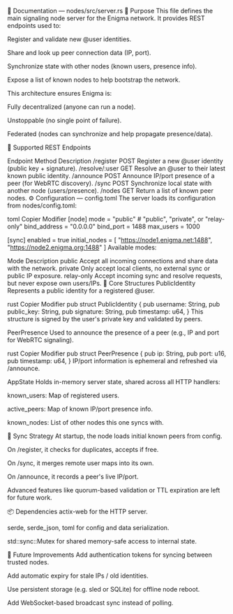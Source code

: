 📄 Documentation — nodes/src/server.rs
🔧 Purpose
This file defines the main signaling node server for the Enigma network.
It provides REST endpoints used to:

Register and validate new @user identities.

Share and look up peer connection data (IP, port).

Synchronize state with other nodes (known users, presence info).

Expose a list of known nodes to help bootstrap the network.

This architecture ensures Enigma is:

Fully decentralized (anyone can run a node).

Unstoppable (no single point of failure).

Federated (nodes can synchronize and help propagate presence/data).

🚦 Supported REST Endpoints

Endpoint	Method	Description
/register	POST	Register a new @user identity (public key + signature).
/resolve/:user	GET	Resolve an @user to their latest known public identity.
/announce	POST	Announce IP/port presence of a peer (for WebRTC discovery).
/sync	POST	Synchronize local state with another node (users/presence).
/nodes	GET	Return a list of known peer nodes.
⚙️ Configuration — config.toml
The server loads its configuration from nodes/config.toml:

toml
Copier
Modifier
[node]
mode = "public"            # "public", "private", or "relay-only"
bind_address = "0.0.0.0"
bind_port = 1488
max_users = 1000

[sync]
enabled = true
initial_nodes = [
    "https://node1.enigma.net:1488",
    "https://node2.enigma.org:1488"
]
Available modes:

Mode	Description
public	Accept all incoming connections and share data with the network.
private	Only accept local clients, no external sync or public IP exposure.
relay-only	Accept incoming sync and resolve requests, but never expose own users/IPs.
🧠 Core Structures
PublicIdentity
Represents a public identity for a registered @user.

rust
Copier
Modifier
pub struct PublicIdentity {
    pub username: String,
    pub public_key: String,
    pub signature: String,
    pub timestamp: u64,
}
This structure is signed by the user's private key and validated by peers.

PeerPresence
Used to announce the presence of a peer (e.g., IP and port for WebRTC signaling).

rust
Copier
Modifier
pub struct PeerPresence {
    pub ip: String,
    pub port: u16,
    pub timestamp: u64,
}
IP/port information is ephemeral and refreshed via /announce.

AppState
Holds in-memory server state, shared across all HTTP handlers:

known_users: Map of registered users.

active_peers: Map of known IP/port presence info.

known_nodes: List of other nodes this one syncs with.

🔁 Sync Strategy
At startup, the node loads initial known peers from config.

On /register, it checks for duplicates, accepts if free.

On /sync, it merges remote user maps into its own.

On /announce, it records a peer's live IP/port.

Advanced features like quorum-based validation or TTL expiration are left for future work.

📦 Dependencies
actix-web for the HTTP server.

serde, serde_json, toml for config and data serialization.

std::sync::Mutex for shared memory-safe access to internal state.

🚧 Future Improvements
Add authentication tokens for syncing between trusted nodes.

Add automatic expiry for stale IPs / old identities.

Use persistent storage (e.g. sled or SQLite) for offline node reboot.

Add WebSocket-based broadcast sync instead of polling.
